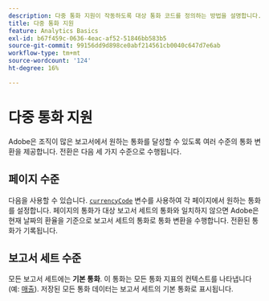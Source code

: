 ```yaml
---
description: 다중 통화 지원이 작동하도록 대상 통화 코드를 정의하는 방법을 설명합니다.
title: 다중 통화 지원
feature: Analytics Basics
exl-id: b67f459c-0636-4eac-af52-51846bb583b5
source-git-commit: 99156dd9d898ce0abf214561cb0040c647d7e6ab
workflow-type: tm+mt
source-wordcount: '124'
ht-degree: 16%

---
```


# 다중 통화 지원

Adobe은 조직이 많은 보고서에서 원하는 통화를 달성할 수 있도록 여러 수준의 통화 변환을 제공합니다. 전환은 다음 세 가지 수준으로 수행됩니다.

## 페이지 수준

다음을 사용할 수 있습니다. [`currencyCode`](/help/implement/vars/config-vars/currencycode.md) 변수를 사용하여 각 페이지에서 원하는 통화를 설정합니다. 페이지의 통화가 대상 보고서 세트의 통화와 일치하지 않으면 Adobe은 현재 날짜의 환율을 기준으로 보고서 세트의 통화로 통화 변환을 수행합니다. 전환된 통화가 기록됩니다.

## 보고서 세트 수준

모든 보고서 세트에는 **기본 통화**. 이 통화는 모든 통화 지표의 컨텍스트를 나타냅니다(예: [매출](/help/components/metrics/revenue.md)). 저장된 모든 통화 데이터는 보고서 세트의 기본 통화로 표시됩니다.


